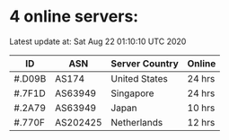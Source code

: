 # 4 online servers:

Latest update at: Sat Aug 22 01:10:10 UTC 2020

| ID | ASN | Server Country | Online |
| -- | --- | -------------- | ------ |
| #.D09B | AS174 | United States | 24 hrs |
| #.7F1D | AS63949 | Singapore | 24 hrs |
| #.2A79 | AS63949 | Japan | 10 hrs |
| #.770F | AS202425 | Netherlands | 12 hrs |

